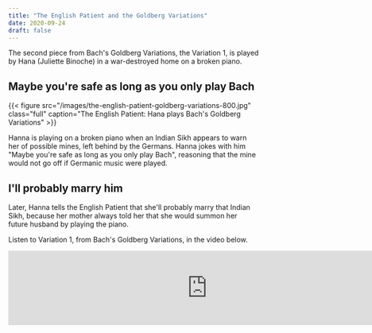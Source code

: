 ```yaml
---
title: "The English Patient and the Goldberg Variations"
date: 2020-09-24
draft: false
---
```


The second piece from Bach's Goldberg Variations, the Variation 1, is played by Hana (Juliette Binoche) in a war-destroyed home on a broken piano. 

## Maybe you're safe as long as you only play Bach

{{< figure src="/images/the-english-patient-goldberg-variations-800.jpg" class="full" caption="The English Patient: Hana plays Bach's Goldberg Variations" >}}

Hanna is playing on a broken piano when an Indian Sikh appears to warn her of possible mines, left behind by the Germans. Hanna jokes with him "Maybe you're safe as long as you only play Bach", reasoning that the mine would not go off if Germanic music were played.

## I'll probably marry him

Later, Hanna tells the English Patient that she'll probably marry that Indian Sikh, because her mother always told her that she would summon her future husband by playing the piano.

Listen to Variation 1, from Bach's Goldberg Variations, in the video below.

<iframe width="800" src="https://www.youtube.com/embed/15ezpwCHtJs?controls=0&start=300" frameborder="0" allow="accelerometer; autoplay; clipboard-write; encrypted-media; gyroscope; picture-in-picture" allowfullscreen></iframe>


